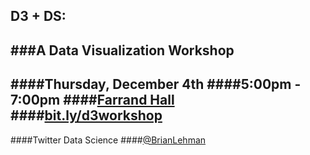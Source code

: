 ## D3 + DS:   
###A Data Visualization Workshop
----
####Thursday, December 4th
####5:00pm - 7:00pm
####[Farrand Hall](https://www.google.com/maps/place/Farrand+Hall,+2200+Baker+Dr,+Boulder,+CO+80310/@40.0060015,-105.2657851,17z/data=!3m1!4b1!4m2!3m1!1s0x876bedcb31c9da97:0x24a2b2c10bebd2ca)
####[bit.ly/d3workshop](http://blehman.github.io/d3_tutorials/)
----
####Twitter Data Science
####[@BrianLehman](https://twitter.com/brianlehman)

